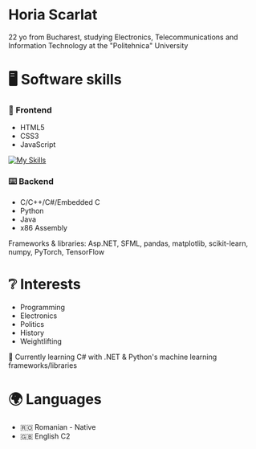 # Horia Scarlat

22 yo from Bucharest, studying Electronics, Telecommunications and Information Technology at the "Politehnica" University

# 🖥️ Software skills

### 👀 Frontend
   
   - HTML5 
   - CSS3
   - JavaScript

[![My Skills](https://skillicons.dev/icons?i=js)](https://skillicons.dev)

### ⌨️ Backend
   
   - C/C++/C#/Embedded C
   - Python
   - Java
   - x86 Assembly

   Frameworks & libraries: Asp.NET, SFML, pandas, matplotlib, scikit-learn, numpy, PyTorch, TensorFlow
    
# ❔ Interests

   - Programming
   - Electronics 
   - Politics
   - History
   - Weightlifting


🔰 Currently learning C# with .NET & Python's machine learning frameworks/libraries

# 🌍 Languages
   
   - 🇷🇴 Romanian - Native
   - 🇬🇧 English C2


<!---
boriabyte/boriabyte is a ✨ special ✨ repository because its `README.md` (this file) appears on your GitHub profile.
You can click the Preview link to take a look at your changes.
--->
